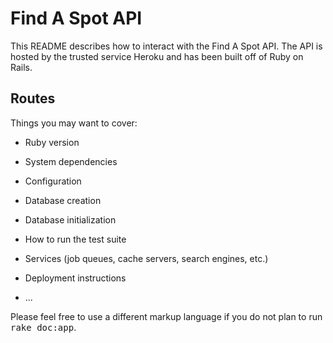 # Find A Spot API
This README describes how to interact with the Find A Spot API. The API is hosted by the trusted service Heroku and has been built off of Ruby on Rails.

## Routes


Things you may want to cover:

* Ruby version

* System dependencies

* Configuration

* Database creation

* Database initialization

* How to run the test suite

* Services (job queues, cache servers, search engines, etc.)

* Deployment instructions

* ...


Please feel free to use a different markup language if you do not plan to run
<tt>rake doc:app</tt>.
